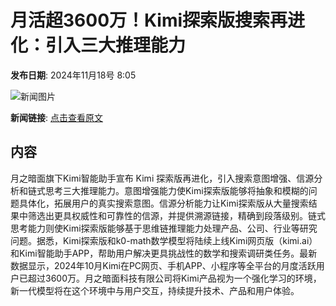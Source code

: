 # 月活超3600万！Kimi探索版搜索再进化：引入三大推理能力

**发布日期**: 2024年11月18号 8:05

![新闻图片](https://upload.chinaz.com/2024/1118/6386751370499577877474742.png)

**新闻链接**: [点击查看原文](https://www.aibase.com/zh/news/13277)

## 内容

月之暗面旗下Kimi智能助手宣布 Kimi 探索版再进化，引入搜索意图增强、信源分析和链式思考三大推理能力。意图增强能力使Kimi探索版能够将抽象和模糊的问题具体化，拓展用户的真实搜索意图。信源分析能力让Kimi探索版从大量搜索结果中筛选出更具权威性和可靠性的信源，并提供溯源链接，精确到段落级别。链式思考能力则使Kimi探索版能够基于思维链推理能力处理产品、公司、行业等研究问题。据悉，Kimi探索版和k0-math数学模型将陆续上线Kimi网页版（kimi.ai）和Kimi智能助手APP，帮助用户解决更具挑战性的数学和搜索调研类任务。最新数据显示，2024年10月Kimi在PC网页、手机APP、小程序等全平台的月度活跃用户已超过3600万。月之暗面科技有限公司将Kimi产品视为一个强化学习的环境，新一代模型将在这个环境中与用户交互，持续提升技术、产品和用户体验。
